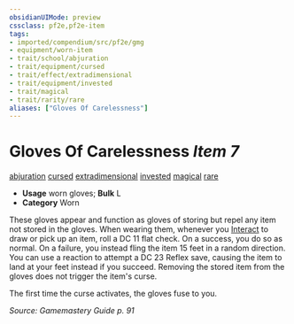 ```yaml
---
obsidianUIMode: preview
cssclass: pf2e,pf2e-item
tags:
- imported/compendium/src/pf2e/gmg
- equipment/worn-item
- trait/school/abjuration
- trait/equipment/cursed
- trait/effect/extradimensional
- trait/equipment/invested
- trait/magical
- trait/rarity/rare
aliases: ["Gloves Of Carelessness"]
---
```

# Gloves Of Carelessness *Item 7*  
[abjuration](abjuration.md)  [cursed](cursed-gmg.md)  [extradimensional](extradimensional.md)  [invested](invested.md)  [magical](magical.md)  [rare](rare.md)  

- **Usage** worn gloves; **Bulk** L
- **Category** Worn

These gloves appear and function as gloves of storing but repel any item not stored in the gloves. When wearing them, whenever you [Interact](interact.md) to draw or pick up an item, roll a DC 11 flat check. On a success, you do so as normal. On a failure, you instead fling the item 15 feet in a random direction. You can use a reaction to attempt a DC 23 Reflex save, causing the item to land at your feet instead if you succeed. Removing the stored item from the gloves does not trigger the item's curse.

The first time the curse activates, the gloves fuse to you.

*Source: Gamemastery Guide p. 91*